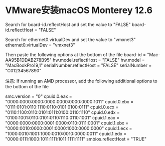 # VMware安装macOS Monterey 12.6

Search for board-id.reflectHost and set the value to "FALSE"
board-id.reflectHost = "FALSE"

Search for ethernet0.virtualDev and set the value to "vmxnet3"
ethernet0.virtualDev = "vmxnet3"

Then paste the following options at the bottom of the file
board-id = "Mac-AA95B1DDAB278B95"
hw.model.reflectHost = "FALSE"
hw.model = "MacBookPro19,1"
serialNumber.reflectHost = "FALSE"
serialNumber = "C01234567890"

注意: If running an AMD processor, add the following additional options to the bottom of the file

smc.version = "0"
cpuid.0.eax = "0000:0000:0000:0000:0000:0000:0000:1011"
cpuid.0.ebx = "0111:0101:0110:1110:0110:0101:0100:0111"
cpuid.0.ecx = "0110:1100:0110:0101:0111:0100:0110:1110"
cpuid.0.edx = "0100:1001:0110:0101:0110:1110:0110:1001"
cpuid.1.eax = "0000:0000:0000:0001:0000:0110:0111:0001"
cpuid.1.ebx = "0000:0010:0000:0001:0000:1000:0000:0000"
cpuid.1.ecx = "1000:0010:1001:1000:0010:0010:0000:0011"
cpuid.1.edx = "0000:0111:1000:1011:1111:1011:1111:1111"
smbios.reflectHost = "TRUE"